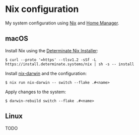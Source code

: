 # Nix configuration

My system configuration using [Nix][nix] and [Home Manager][home-manager].

## macOS

Install Nix using the [Determinate Nix Installer][determinate-installer]:

```
$ curl --proto '=https' --tlsv1.2 -sSf -L https://install.determinate.systems/nix | sh -s -- install
```

Install [nix-darwin][nix-darwin] and the configuration:

```
$ nix run nix-darwin -- switch --flake .#<name>
```

Apply changes to the system:

```
$ darwin-rebuild switch --flake .#<name>
```

## Linux

TODO


[nix]: https://nixos.org
[determinate-installer]: https://github.com/DeterminateSystems/nix-installer
[nix-darwin]: https://github.com/LnL7/nix-darwin/blob/master/README.md
[home-manager]: https://github.com/nix-community/home-manager
